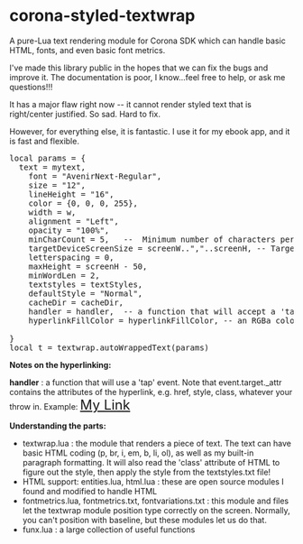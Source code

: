 corona-styled-textwrap
======================

A pure-Lua text rendering module for Corona SDK which can handle basic HTML, fonts, and even basic font metrics.

I've made this library public in the hopes that we can fix the bugs and improve it. The documentation is poor, I know...feel free to help, or ask me questions!!!

It has a major flaw right now -- it cannot render styled text that is right/center justified. So sad. Hard to fix.

However, for everything else, it is fantastic. I use it for my ebook app, and it is fast and flexible.

<pre>
local params = {
  text = mytext,
	font = "AvenirNext-Regular",
	size = "12",
	lineHeight = "16",
	color = {0, 0, 0, 255},
	width = w,
	alignment = "Left",
	opacity = "100%",
	minCharCount = 5,	-- 	Minimum number of characters per line. Start low.
	targetDeviceScreenSize = screenW..","..screenH,	-- Target screen size, may be different from current screen size
	letterspacing = 0,
	maxHeight = screenH - 50,
	minWordLen = 2,
	textstyles = textStyles,
	defaultStyle = "Normal",
	cacheDir = cacheDir,
	handler = handler,  -- a function that will accept a 'tap' event
	hyperlinkFillColor = hyperlinkFillColor, -- an RGBa color in a string, like this: "200,120,255,100"

}
local t = textwrap.autoWrappedText(params)
</pre>

<b>Notes on the hyperlinking:</b>

<b>handler</b> : a function that will use a 'tap' event. Note that event.target._attr contains the attributes of the hyperlink, e.g. href, style, class, whatever your throw in. 
Example: <a href="makeSound" style="font-size:24;">My Link</a>

<b>Understanding the parts:</b>
- textwrap.lua : the module that renders a piece of text. The text can have basic HTML coding (p, br, i, em, b, li, ol), as well as my built-in paragraph formatting. It will also read the 'class' attribute of HTML to figure out the style, then apply the style from the textstyles.txt file!
- HTML support: entities.lua, html.lua : these are open source modules I found and modified to handle HTML
- fontmetrics.lua, fontmetrics.txt, fontvariations.txt : this module and files let the textwrap module position type correctly on the screen. Normally, you can't position with baseline, but these modules let us do that.
- funx.lua : a large collection of useful functions
